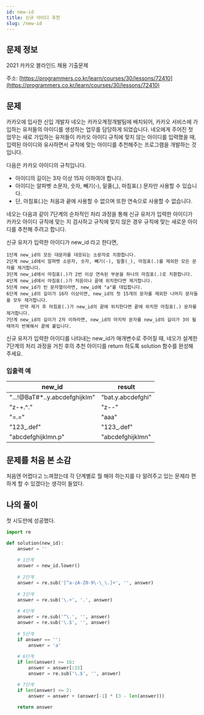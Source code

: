 ```yaml
---
id: new-id
title: 신규 아이디 추천
slug: /new-id
---
```


## 문제 정보

2021 카카오 블라인드 채용 기출문제

주소: [https://programmers.co.kr/learn/courses/30/lessons/72410](https://programmers.co.kr/learn/courses/30/lessons/72410)

## 문제

카카오에 입사한 신입 개발자 네오는 카카오계정개발팀에 배치되어, 카카오 서비스에 가입하는 유저들의 아이디를 생성하는 업무를 담당하게 되었습니다. 네오에게 주어진 첫 업무는 새로 가입하는 유저들이 카카오 아이디 규칙에 맞지 않는 아이디를 입력했을 때, 입력된 아이디와 유사하면서 규칙에 맞는 아이디를 추천해주는 프로그램을 개발하는 것입니다.

다음은 카카오 아이디의 규칙입니다.

- 아이디의 길이는 3자 이상 15자 이하여야 합니다.
- 아이디는 알파벳 소문자, 숫자, 빼기(-), 밑줄(_), 마침표(.) 문자만 사용할 수 있습니다.
- 단, 마침표(.)는 처음과 끝에 사용할 수 없으며 또한 연속으로 사용할 수 없습니다.

네오는 다음과 같이 7단계의 순차적인 처리 과정을 통해 신규 유저가 입력한 아이디가 카카오 아이디 규칙에 맞는 지 검사하고 규칙에 맞지 않은 경우 규칙에 맞는 새로운 아이디를 추천해 주려고 합니다.

신규 유저가 입력한 아이디가 new_id 라고 한다면,

```
1단계 new_id의 모든 대문자를 대응되는 소문자로 치환합니다.
2단계 new_id에서 알파벳 소문자, 숫자, 빼기(-), 밑줄(_), 마침표(.)를 제외한 모든 문자를 제거합니다.
3단계 new_id에서 마침표(.)가 2번 이상 연속된 부분을 하나의 마침표(.)로 치환합니다.
4단계 new_id에서 마침표(.)가 처음이나 끝에 위치한다면 제거합니다.
5단계 new_id가 빈 문자열이라면, new_id에 "a"를 대입합니다.
6단계 new_id의 길이가 16자 이상이면, new_id의 첫 15개의 문자를 제외한 나머지 문자들을 모두 제거합니다.
     만약 제거 후 마침표(.)가 new_id의 끝에 위치한다면 끝에 위치한 마침표(.) 문자를 제거합니다.
7단계 new_id의 길이가 2자 이하라면, new_id의 마지막 문자를 new_id의 길이가 3이 될 때까지 반복해서 끝에 붙입니다.
```

신규 유저가 입력한 아이디를 나타내는 new_id가 매개변수로 주어질 때, 네오가 설계한 7단계의 처리 과정을 거친 후의 추천 아이디를 return 하도록 solution 함수를 완성해 주세요.

### 입출력 예

|new_id|result|
|---|---|
|"...!@BaT#*..y.abcdefghijklm"|"bat.y.abcdefghi"|
|"z-+.^."|"z--"|
|"=.="|"aaa"|
|"123_.def"|"123_.def"|
|"abcdefghijklmn.p"|"abcdefghijklmn"|

## 문제를 처음 본 소감

처음엔 어렵다고 느껴졌는데 각 단계별로 뭘 해야 하는지를 다 알려주고 있는 문제라 편하게 할 수 있겠다는 생각이 들었다.

## 나의 풀이

첫 시도만에 성공했다.

```python
import re

def solution(new_id):
    answer = ''
    
    # 1단계
    answer = new_id.lower()
    
    # 2단계
    answer = re.sub('[^a-zA-Z0-9\-\_\.]+', '', answer)
    
    # 3단계
    answer = re.sub('\.+', '.', answer)
    
    # 4단계
    answer = re.sub('^\.', '', answer)
    answer = re.sub('\.$', '', answer)
    
    # 5단계
    if answer == '':
        answer = 'a'
        
    # 6단계
    if len(answer) >= 16:
        answer = answer[:15]
        answer = re.sub('\.$', '', answer)

    # 7단계
    if len(answer) <= 2:
        answer = answer + (answer[-1] * (3 - len(answer)))
    
    return answer
```

